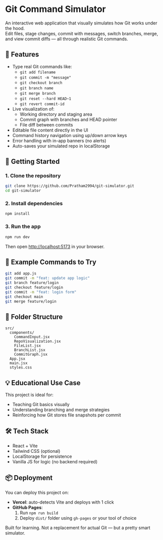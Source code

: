 # Git Command Simulator

An interactive web application that visually simulates how Git works under the hood.  
Edit files, stage changes, commit with messages, switch branches, merge, and view commit diffs — all through realistic Git commands.

## 🔧 Features

- Type real Git commands like:
  - `git add filename`
  - `git commit -m "message"`
  - `git checkout branch`
  - `git branch name`
  - `git merge branch`
  - `git reset --hard HEAD~1`
  - `git revert commit-id`
- Live visualization of:
  - Working directory and staging area
  - Commit graph with branches and HEAD pointer
  - File diff between commits
- Editable file content directly in the UI
- Command history navigation using up/down arrow keys
- Error handling with in-app banners (no alerts)
- Auto-saves your simulated repo in localStorage

## 🚀 Getting Started

### 1. Clone the repository

```bash
git clone https://github.com/Pratham2994/git-simulator.git
cd git-simulator
```

### 2. Install dependencies

```bash
npm install
```

### 3. Run the app

```bash
npm run dev
```

Then open [http://localhost:5173](http://localhost:5173) in your browser.

## 🧪 Example Commands to Try

```bash
git add app.js
git commit -m "feat: update app logic"
git branch feature/login
git checkout feature/login
git commit -m "feat: login form"
git checkout main
git merge feature/login
```

## 📁 Folder Structure

```
src/
  components/
    CommandInput.jsx
    RepoVisualization.jsx
    FileList.jsx
    BranchList.jsx
    CommitGraph.jsx
  App.jsx
  main.jsx
  styles.css
```

## 💡 Educational Use Case

This project is ideal for:
- Teaching Git basics visually
- Understanding branching and merge strategies
- Reinforcing how Git stores file snapshots per commit

## 🛠 Tech Stack

- React + Vite
- Tailwind CSS (optional)
- LocalStorage for persistence
- Vanilla JS for logic (no backend required)

## 📦 Deployment

You can deploy this project on:
- **Vercel**: auto-detects Vite and deploys with 1 click
- **GitHub Pages**:
  1. Run `npm run build`
  2. Deploy `dist/` folder using `gh-pages` or your tool of choice


Built for learning. Not a replacement for actual Git — but a pretty smart simulator.
